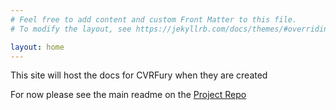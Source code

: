 ```yaml
---
# Feel free to add content and custom Front Matter to this file.
# To modify the layout, see https://jekyllrb.com/docs/themes/#overriding-theme-defaults

layout: home
---
```


This site will host the docs for CVRFury when they are created

For now please see the main readme on the [Project Repo](https://repo.cvrfury.uk/)
